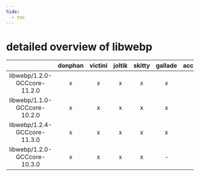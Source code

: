 ```yaml
---
hide:
  - toc
---
```


detailed overview of libwebp
============================

| |donphan|victini|joltik|skitty|gallade|accelgor|swalot|doduo|
| :---: | :---: | :---: | :---: | :---: | :---: | :---: | :---: | :---: |
|libwebp/1.2.0-GCCcore-11.2.0|x|x|x|x|x|x|x|x|
|libwebp/1.1.0-GCCcore-10.2.0|x|x|x|x|x|-|x|x|
|libwebp/1.2.4-GCCcore-11.3.0|x|x|x|x|x|x|x|x|
|libwebp/1.2.0-GCCcore-10.3.0|x|x|x|x|-|x|x|x|
